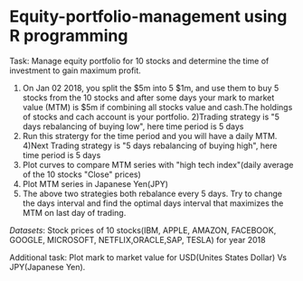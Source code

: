 # Equity-portfolio-management using R programming
Task: Manage equity portfolio for 10 stocks and determine the time of investment to gain maximum profit. 
1) On Jan 02 2018, you split the $5m into 5 $1m, and use them to buy 5 stocks from the 10 stocks and after some days  your mark to market value (MTM) is $5m if combining all stocks value and cash.The holdings of stocks and cach account is your portfolio.
2)Trading strategy is "5 days rebalancing of buying low", here time period is 5 days
3) Run this stratergy for the time period and you will have a daily MTM.
4)Next Trading strategy is "5 days rebalancing of buying high", here time period is 5 days
5) Plot curves to compare MTM series with "high tech index"(daily average of the 10 stocks "Close" prices)
6) Plot MTM series in Japanese Yen(JPY)
7) The above two strategies both rebalance every 5 days. Try to change the days interval and find the optimal days interval that maximizes the MTM on last day of trading. 

*Datasets*: Stock prices of 10 stocks(IBM, APPLE, AMAZON, FACEBOOK, GOOGLE, MICROSOFT, NETFLIX,ORACLE,SAP, TESLA) for year 2018

Additional task: Plot mark to market value for USD(Unites States Dollar) Vs JPY(Japanese Yen).

